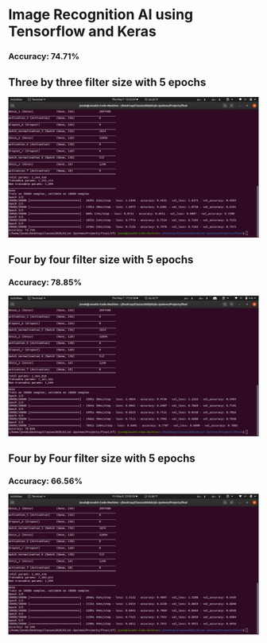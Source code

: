 # Image Recognition AI using Tensorflow and Keras
### Accuracy: 74.71%
## Three by three filter size with 5 epochs

![Statistics](pictures/recognition3X3-4.png)

## Four by four filter size with 5 epochs
### Accuracy: 78.85%
![Statistics](pictures/recognition4X4-3.png)

## Four by Four filter size with 5 epochs
### Accuracy: 66.56%
![Statistics](pictures/recognition5X5-3.png)
